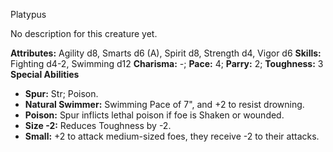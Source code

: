 Platypus

No description for this creature yet.

**Attributes:** Agility d8, Smarts d6 (A), Spirit d8, Strength d4, Vigor
d6
**Skills:** Fighting d4-2, Swimming d12
**Charisma:** -; **Pace:** 4; **Parry:** 2; **Toughness:** 3
**Special Abilities**
- **Spur:** Str; Poison.
- **Natural Swimmer:** Swimming Pace of 7", and +2 to resist drowning.
- **Poison:** Spur inflicts lethal poison if foe is Shaken or wounded.
- **Size -2:** Reduces Toughness by -2.
- **Small:** +2 to attack medium-sized foes, they receive -2 to their
attacks.

